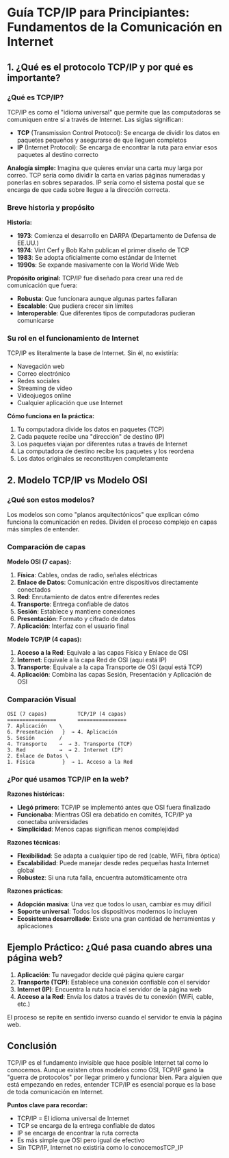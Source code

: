 # Guía TCP/IP para Principiantes: Fundamentos de la Comunicación en Internet

## 1. ¿Qué es el protocolo TCP/IP y por qué es importante?

### ¿Qué es TCP/IP?

TCP/IP es como el "idioma universal" que permite que las computadoras se comuniquen entre sí a través de Internet. Las siglas significan:

- **TCP** (Transmission Control Protocol): Se encarga de dividir los datos en paquetes pequeños y asegurarse de que lleguen completos
- **IP** (Internet Protocol): Se encarga de encontrar la ruta para enviar esos paquetes al destino correcto

**Analogía simple:** Imagina que quieres enviar una carta muy larga por correo. TCP sería como dividir la carta en varias páginas numeradas y ponerlas en sobres separados. IP sería como el sistema postal que se encarga de que cada sobre llegue a la dirección correcta.

### Breve historia y propósito

**Historia:**
- **1973**: Comienza el desarrollo en DARPA (Departamento de Defensa de EE.UU.)
- **1974**: Vint Cerf y Bob Kahn publican el primer diseño de TCP
- **1983**: Se adopta oficialmente como estándar de Internet
- **1990s**: Se expande masivamente con la World Wide Web

**Propósito original:**
TCP/IP fue diseñado para crear una red de comunicación que fuera:
- **Robusta**: Que funcionara aunque algunas partes fallaran
- **Escalable**: Que pudiera crecer sin límites
- **Interoperable**: Que diferentes tipos de computadoras pudieran comunicarse

### Su rol en el funcionamiento de Internet

TCP/IP es literalmente la base de Internet. Sin él, no existiría:
- Navegación web
- Correo electrónico
- Redes sociales
- Streaming de video
- Videojuegos online
- Cualquier aplicación que use Internet

**Cómo funciona en la práctica:**
1. Tu computadora divide los datos en paquetes (TCP)
2. Cada paquete recibe una "dirección" de destino (IP)
3. Los paquetes viajan por diferentes rutas a través de Internet
4. La computadora de destino recibe los paquetes y los reordena
5. Los datos originales se reconstituyen completamente

## 2. Modelo TCP/IP vs Modelo OSI

### ¿Qué son estos modelos?

Los modelos son como "planos arquitectónicos" que explican cómo funciona la comunicación en redes. Dividen el proceso complejo en capas más simples de entender.

### Comparación de capas

**Modelo OSI (7 capas):**
1. **Física**: Cables, ondas de radio, señales eléctricas
2. **Enlace de Datos**: Comunicación entre dispositivos directamente conectados
3. **Red**: Enrutamiento de datos entre diferentes redes
4. **Transporte**: Entrega confiable de datos
5. **Sesión**: Establece y mantiene conexiones
6. **Presentación**: Formato y cifrado de datos
7. **Aplicación**: Interfaz con el usuario final

**Modelo TCP/IP (4 capas):**
1. **Acceso a la Red**: Equivale a las capas Física y Enlace de OSI
2. **Internet**: Equivale a la capa Red de OSI (aquí está IP)
3. **Transporte**: Equivale a la capa Transporte de OSI (aquí está TCP)
4. **Aplicación**: Combina las capas Sesión, Presentación y Aplicación de OSI

### Comparación Visual

```
OSI (7 capas)          TCP/IP (4 capas)
================       ================
7. Aplicación    \
6. Presentación   }  → 4. Aplicación
5. Sesión        /
4. Transporte    →  → 3. Transporte (TCP)
3. Red           →  → 2. Internet (IP)
2. Enlace de Datos \
1. Física         }  → 1. Acceso a la Red
```

### ¿Por qué usamos TCP/IP en la web?

**Razones históricas:**
- **Llegó primero**: TCP/IP se implementó antes que OSI fuera finalizado
- **Funcionaba**: Mientras OSI era debatido en comités, TCP/IP ya conectaba universidades
- **Simplicidad**: Menos capas significan menos complejidad

**Razones técnicas:**
- **Flexibilidad**: Se adapta a cualquier tipo de red (cable, WiFi, fibra óptica)
- **Escalabilidad**: Puede manejar desde redes pequeñas hasta Internet global
- **Robustez**: Si una ruta falla, encuentra automáticamente otra

**Razones prácticas:**
- **Adopción masiva**: Una vez que todos lo usan, cambiar es muy difícil
- **Soporte universal**: Todos los dispositivos modernos lo incluyen
- **Ecosistema desarrollado**: Existe una gran cantidad de herramientas y aplicaciones

## Ejemplo Práctico: ¿Qué pasa cuando abres una página web?

1. **Aplicación**: Tu navegador decide qué página quiere cargar
2. **Transporte (TCP)**: Establece una conexión confiable con el servidor
3. **Internet (IP)**: Encuentra la ruta hacia el servidor de la página web
4. **Acceso a la Red**: Envía los datos a través de tu conexión (WiFi, cable, etc.)

El proceso se repite en sentido inverso cuando el servidor te envía la página web.

## Conclusión

TCP/IP es el fundamento invisible que hace posible Internet tal como lo conocemos. Aunque existen otros modelos como OSI, TCP/IP ganó la "guerra de protocolos" por llegar primero y funcionar bien. Para alguien que está empezando en redes, entender TCP/IP es esencial porque es la base de toda comunicación en Internet.

**Puntos clave para recordar:**
- TCP/IP = El idioma universal de Internet
- TCP se encarga de la entrega confiable de datos
- IP se encarga de encontrar la ruta correcta
- Es más simple que OSI pero igual de efectivo
- Sin TCP/IP, Internet no existiría como lo conocemosTCP_IP

